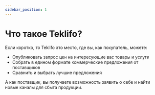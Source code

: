 ```yaml
---
sidebar_position: 1
---
```


# Что такое Teklifo?

Если коротко, то Teklifo это место, где вы, как покупатель, можете:

- Опубликовать запрос цен на интересующие вас товары и услуги
- Собрать в едином формате коммерческие предложения от поставщиков
- Сравнить и выбрать лучшие предложения

А как поставщик, вы получаете возможность заявить о себе и найти новые каналы для сбыта продукции.
